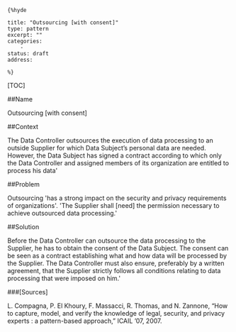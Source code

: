     {%hyde

    title: "Outsourcing [with consent]"
    type: pattern
    excerpt: ""
    categories:
        - 
    status: draft
    address:

    %}

[TOC]


##Name
<!--Primary name the pattern is known by.-->

Outsourcing [with consent]

<!--###[Also Known As]-->
<!-- All other names the pattern is known by.-->



<!--##Summary-->
<!-- One short paragraph summarising the pattern.-->



##Context
<!-- The situations in which the pattern may apply.-->

The Data Controller outsources the execution of data processing to an outside Supplier for which Data Subject’s personal data are needed. However, the Data Subject has signed a contract according to which only the Data Controller and assigned members of its organization are entitled to process his data'

##Problem
<!-- The problem a pattern addresses, including a list of forces describing why a problem might be difficult to solve.-->

Outsourcing 'has a strong impact on the security and privacy requirements of organizations'. 'The Supplier shall [need] the permission necessary to achieve outsourced data processing.'

##Solution
<!-- A concise description of how the pattern addresses the problem.-->

Before the Data Controller can outsource the data processing to the Supplier, he has to obtain the consent of the Data Subject. The consent can be seen as a contract establishing what and how data will be processed by the Supplier. The Data Controller must also ensure, preferably by a written agreement, that the Supplier strictly follows all conditions relating to data processing that were imposed on him.'

<!--###[Structure]-->
<!--A detailed specification of the structural aspects of the pattern. A class diagram if applicable.-->



<!--###[Implementation]-->
<!--Guidelines for implementing the pattern; code fragments; suggested PETS; policy fragments.-->



<!--##Consequences-->
<!--The advantages (benefits) and disadvantages (liabilities) of applying the pattern.-->



<!--###[Constraints]-->
<!-- limitations as a consequence of applying the pattern.-->



<!--##Examples-->
<!--Motivational example to see how the pattern is applied.-->



<!--###[Known Uses]-->
<!-- Pointers to various applications of the pattern.-->



<!--##See Also-->
<!-- Any pointers to relevant information, not contained in the subfields below.-->



<!--###[Related Patterns]-->
<!-- Supporting and conflicting patterns-->



###[Sources]
<!-- References to the original source of the pattern.-->

L. Compagna, P. El Khoury, F. Massacci, R. Thomas, and N. Zannone, “How to capture, model, and verify the knowledge of legal, security, and privacy experts : a pattern-based approach,” ICAIL ’07, 2007.

<!--##General Comments-->
<!-- Separate discussion on the pattern.-->



<!--##Categories-->
<!-- Placeholder for future agreed upon categories as per collaboration's evaluation.-->

<!--##Tags-->
<!-- User definable descriptors for additional correlation.-->





